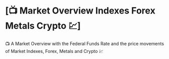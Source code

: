 # [📺 Market Overview Indexes Forex Metals Crypto 💹]
📺 A Market Overview with the Federal Funds Rate and the price movements of Market Indexes, Forex, Metals and Crypto 💹

